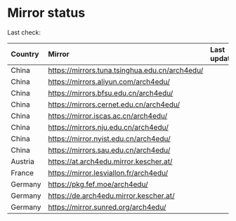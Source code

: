 <script src="./time.js"></script>
# Mirror status
Last check: <script type="text/javascript">localize(1732576956.4754198);</script>

|Country|Mirror|Last update|
|:------|:-----|:----------|
|China|https://mirrors.tuna.tsinghua.edu.cn/arch4edu/|<script type="text/javascript">localize(1732517072);</script>|
|China|https://mirrors.aliyun.com/arch4edu/|<script type="text/javascript">localize(1732517072);</script>|
|China|https://mirrors.bfsu.edu.cn/arch4edu/|<script type="text/javascript">localize(1732517072);</script>|
|China|https://mirrors.cernet.edu.cn/arch4edu/|<script type="text/javascript">localize(1732517072);</script>|
|China|https://mirror.iscas.ac.cn/arch4edu/|<script type="text/javascript">localize(1732517072);</script>|
|China|https://mirrors.nju.edu.cn/arch4edu/|<script type="text/javascript">localize(1732517072);</script>|
|China|https://mirror.nyist.edu.cn/arch4edu/|<script type="text/javascript">localize(1732517072);</script>|
|China|https://mirrors.sau.edu.cn/arch4edu/|<script type="text/javascript">localize(1729319991);</script>|
|Austria|https://at.arch4edu.mirror.kescher.at/|<script type="text/javascript">localize(1732560123);</script>|
|France|https://mirror.lesviallon.fr/arch4edu/|<script type="text/javascript">localize(1732517072);</script>|
|Germany|https://pkg.fef.moe/arch4edu/|<script type="text/javascript">localize(1732560123);</script>|
|Germany|https://de.arch4edu.mirror.kescher.at/|<script type="text/javascript">localize(1732560123);</script>|
|Germany|https://mirror.sunred.org/arch4edu/|<script type="text/javascript">localize(1732560123);</script>|

<script src="./tablefilter/tablefilter.js"></script>
<script src="./table.js"></script>